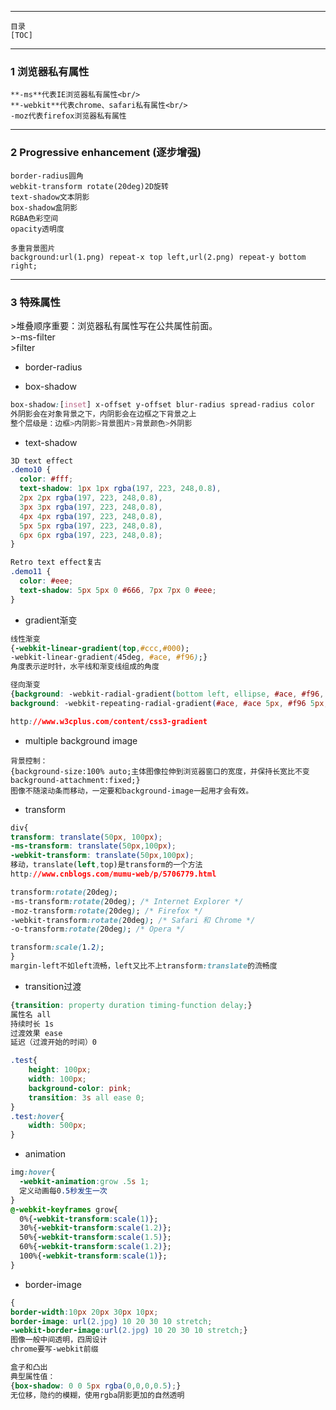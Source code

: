 -------------------
    目录
    [TOC]
-------------------

<h3>1 浏览器私有属性</h3>

```
**-ms**代表IE浏览器私有属性<br/>
**-webkit**代表chrome、safari私有属性<br/>
-moz代表firefox浏览器私有属性
```

------------------
<h3>2 Progressive enhancement (逐步增强)</h3>

```
border-radius圆角
webkit-transform rotate(20deg)2D旋转
text-shadow文本阴影
box-shadow盒阴影
RGBA色彩空间
opacity透明度

多重背景图片
background:url(1.png) repeat-x top left,url(2.png) repeat-y bottom right;
```
----------------------

<h3>3 特殊属性</h3>
>堆叠顺序重要：浏览器私有属性写在公共属性前面。<br/>
>-ms-filter<br/>
>filter

- border-radius

- box-shadow

```css
box-shadow:[inset] x-offset y-offset blur-radius spread-radius color
外阴影会在对象背景之下，内阴影会在边框之下背景之上
整个层级是：边框>内阴影>背景图片>背景颜色>外阴影
```
- text-shadow

```css
3D text effect
.demo10 {
  color: #fff;
  text-shadow: 1px 1px rgba(197, 223, 248,0.8),
  2px 2px rgba(197, 223, 248,0.8),
  3px 3px rgba(197, 223, 248,0.8),
  4px 4px rgba(197, 223, 248,0.8),
  5px 5px rgba(197, 223, 248,0.8),
  6px 6px rgba(197, 223, 248,0.8);
}

Retro text effect复古
.demo11 {
  color: #eee;
  text-shadow: 5px 5px 0 #666, 7px 7px 0 #eee;
}
```

- gradient渐变

```css
线性渐变
{-webkit-linear-gradient(top,#ccc,#000);
-webkit-linear-gradient(45deg, #ace, #f96);}
角度表示逆时针，水平线和渐变线组成的角度

径向渐变
{background: -webkit-radial-gradient(bottom left, ellipse, #ace, #f96, #1E90FF);
background: -webkit-repeating-radial-gradient(#ace, #ace 5px, #f96 5px, #f96 10px);}

http://www.w3cplus.com/content/css3-gradient
```

- multiple background image

```
背景控制：
{background-size:100% auto;主体图像拉伸到浏览器窗口的宽度，并保持长宽比不变
background-attachment:fixed;}
图像不随滚动条而移动，一定要和background-image一起用才会有效。

```

- transform

```css
div{
transform: translate(50px, 100px);
-ms-transform: translate(50px,100px);
-webkit-transform: translate(50px,100px);
移动，translate(left,top)是transform的一个方法
http://www.cnblogs.com/mumu-web/p/5706779.html

transform:rotate(20deg);
-ms-transform:rotate(20deg); /* Internet Explorer */
-moz-transform:rotate(20deg); /* Firefox */
-webkit-transform:rotate(20deg); /* Safari 和 Chrome */
-o-transform:rotate(20deg); /* Opera */

transform:scale(1.2);
}
margin-left不如left流畅，left又比不上transform:translate的流畅度

```

- transition过渡

```css
{transition: property duration timing-function delay;}
属性名 all
持续时长 1s
过渡效果 ease
延迟（过渡开始的时间）0

.test{
    height: 100px;
    width: 100px;
    background-color: pink;
    transition: 3s all ease 0;
}    
.test:hover{
    width: 500px;
}
```

- animation

```css
img:hover{
  -webkit-animation:grow .5s 1;
  定义动画每0.5秒发生一次
}
@-webkit-keyframes grow{
  0%{-webkit-transform:scale(1)};
  30%{-webkit-transform:scale(1.2)};
  50%{-webkit-transform:scale(1.5)};
  60%{-webkit-transform:scale(1.2)};
  100%{-webkit-transform:scale(1)};
}
```

- border-image

```css
{
border-width:10px 20px 30px 10px;
border-image: url(2.jpg) 10 20 30 10 stretch;
-webkit-border-image:url(2.jpg) 10 20 30 10 stretch;}
图像一般中间透明，四周设计
chrome要写-webkit前缀

盒子和凸出
典型属性值：
{box-shadow: 0 0 5px rgba(0,0,0,0.5);}
无位移，隐约的模糊，使用rgba阴影更加的自然透明
```
